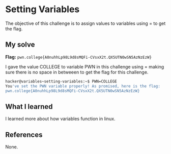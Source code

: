 # Setting Variables
The objective of this challenge is to assign values to variables using = to get the flag.

## My solve
**Flag:** `pwn.college{A0nuhhLp98L9d8sMQFi-CVsxX2t.QX5UTN0wSN5AzNzEzW}`

I gave the value COLLEGE to variable PWN in this challenge using = making sure there is no space in betweeen to get the flag for this challenge.
```bash
hacker@variables~setting-variables:~$ PWN=COLLEGE
You've set the PWN variable properly! As promised, here is the flag:
pwn.college{A0nuhhLp98L9d8sMQFi-CVsxX2t.QX5UTN0wSN5AzNzEzW}
```

## What I learned
I learned more about how variables function in linux.

## References 
None.
